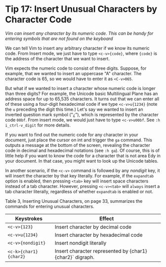 Tip 17: Insert Unusual Characters by Character Code
===================================================

_Vim can insert any character by its numeric code. This can be handy for
entering symbols that are not found on the keyboard_

We can tell Vim to insert any arbitrary character if we know its numeric code.
From Insert mode, we just have to type `<c-v>{code}`, where `{code}` is the
address of the character that we want to insert.

Vim expects the numeric code to consist of three digits. Suppose, for example,
that we wanted to insert an uppercase "A" character. The character code is 65,
so we would have to enter it as `<C-v>065`.

But what if we wanted to insert a character whose numeric code is longer than
three digits? For example, the Unicode basic Multilingual Plane has an address
space for up to 65,535 characters. It turns out that we can enter all of these
using a four-digit hexadecimal code if we type `<c-v>u{1234}` (note the `u`
preceding the digit this time.) Let's say we wanted to insert an inverted
question mark symbol ("¿"), which is represented by the character code `00bf`.
From insert mode, we would just have to type `<c-v>u00bf`. See `:h
i_ctrl-v_digit` for more details.

If you want to find out the numeric code for any character in your document,
just place the cursor on int and trigger the `ga` command. This outputs a
message at the bottom of the screen, revealing the character code in decimal
and hexadecimal notations (see `:h ga`). Of course, this is of little help if
you want to know the code for a character that is not area Edy in your
document. In that case, you might want to look up the Unicode tables.

In another scenario, if the `<c-v>` command is followed by any _nondigit_ key,
it will insert the character by that key literally. For example, if the
`expandtab` option is enabled, then pressing `<tab>` key will insert space
characters instead of a tab character. However, pressing `<c-v><tab>` will
`always` insert a tab character literally, regardless of whether `expandtab` is
enabled or not.

Table 3, Inserting Unusual Characters, on page 33, summarizes the commands for
entering unusual characters.

Keystrokes           | Effect
---------------------|-------
`<c-v>{123}`         | Insert character by decimal code
`<c-v>u{1234}`       | Insert character by hexadecimal code
`<c-v>{nondigit}`    | Insert nondigit literally
`<c-k>{char1}{char2}`| Insert character represented by {char1}{char2}` digraph.

